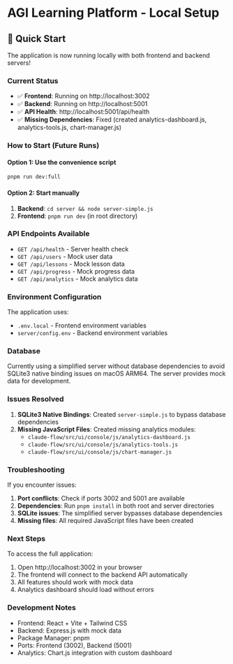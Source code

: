 # AGI Learning Platform - Local Setup

## 🚀 Quick Start

The application is now running locally with both frontend and backend servers!

### Current Status
- ✅ **Frontend**: Running on http://localhost:3002
- ✅ **Backend**: Running on http://localhost:5001
- ✅ **API Health**: http://localhost:5001/api/health
- ✅ **Missing Dependencies**: Fixed (created analytics-dashboard.js, analytics-tools.js, chart-manager.js)

### How to Start (Future Runs)

#### Option 1: Use the convenience script
```bash
pnpm run dev:full
```

#### Option 2: Start manually
1. **Backend**: `cd server && node server-simple.js`
2. **Frontend**: `pnpm run dev` (in root directory)

### API Endpoints Available

- `GET /api/health` - Server health check
- `GET /api/users` - Mock user data
- `GET /api/lessons` - Mock lesson data
- `GET /api/progress` - Mock progress data
- `GET /api/analytics` - Mock analytics data

### Environment Configuration

The application uses:
- `.env.local` - Frontend environment variables
- `server/config.env` - Backend environment variables

### Database

Currently using a simplified server without database dependencies to avoid SQLite3 native binding issues on macOS ARM64. The server provides mock data for development.

### Issues Resolved

1. **SQLite3 Native Bindings**: Created `server-simple.js` to bypass database dependencies
2. **Missing JavaScript Files**: Created missing analytics modules:
   - `claude-flow/src/ui/console/js/analytics-dashboard.js`
   - `claude-flow/src/ui/console/js/analytics-tools.js`
   - `claude-flow/src/ui/console/js/chart-manager.js`

### Troubleshooting

If you encounter issues:

1. **Port conflicts**: Check if ports 3002 and 5001 are available
2. **Dependencies**: Run `pnpm install` in both root and server directories
3. **SQLite issues**: The simplified server bypasses database dependencies
4. **Missing files**: All required JavaScript files have been created

### Next Steps

To access the full application:
1. Open http://localhost:3002 in your browser
2. The frontend will connect to the backend API automatically
3. All features should work with mock data
4. Analytics dashboard should load without errors

### Development Notes

- Frontend: React + Vite + Tailwind CSS
- Backend: Express.js with mock data
- Package Manager: pnpm
- Ports: Frontend (3002), Backend (5001)
- Analytics: Chart.js integration with custom dashboard 